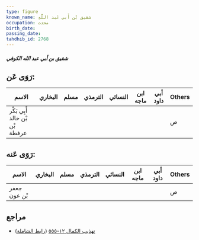 ```yaml
---
type: figure
known_name: شقيق بْن أَبي عَبد اللَّهِ
occupation: محدث
birth_date:
passing_date:
tahdhib_id: 2768
---
```

##### شقيق بن أبي عبد الله الكوفي

## رَوَى عَن:
| الاسم                          | البخاري | مسلم | الترمذي | النسائي | ابن ماجه | أبي داود | Others |
| ------------------------------ | ------- | ---- | ------- | ------- | -------- | -------- | ------ |
| أَبِي بَكْر بْن خالد بْن عرفطة |         |      |         |         |          |          | ص      |
## رَوَى عَنه:
| الاسم        | البخاري | مسلم | الترمذي | النسائي | ابن ماجه | أبي داود | Others |
| ------------ | ------- | ---- | ------- | ------- | -------- | -------- | ------ |
| جعفر بْن عون |         |      |         |         |          |          | ص      |
## مراجع
- [تهذيب الكمال ١٢-٥٥٥](obsidian://open?vault=Tahdhib-al-Kamal&file=Figures/٢٧٦٨-شقيق%20بن%20أبي%20عبد%20الله%20الكوفي) ([رابط الشاملة](https://shamela.ws/book/3722/6328))